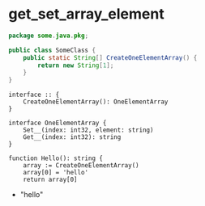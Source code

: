 # get_set_array_element

```java
package some.java.pkg;

public class SomeClass {
    public static String[] CreateOneElementArray() {
        return new String[1];
    }
}
```

```dexscript
interface :: {
    CreateOneElementArray(): OneElementArray
}

interface OneElementArray {
    Set__(index: int32, element: string)
    Get__(index: int32): string
}
```

```dexscript
function Hello(): string {
    array := CreateOneElementArray()
    array[0] = 'hello'
    return array[0]
```

* "hello"
